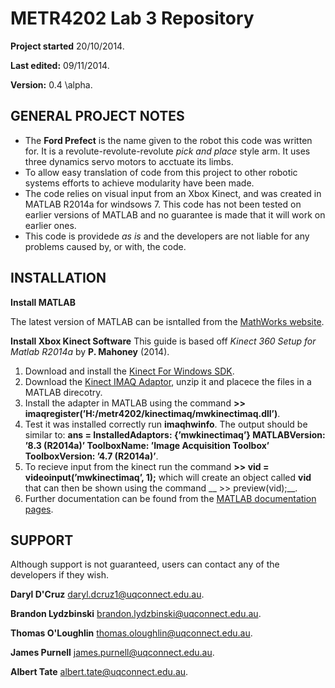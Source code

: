 METR4202 Lab 3 Repository
=========================
 __Project started__ 20/10/2014.
 
 __Last edited:__  09/11/2014.

__Version:__  0.4 \alpha.
 
GENERAL PROJECT NOTES
-----------
- The __Ford Prefect__ is the name given to the robot this code was written for.  It is a revolute-revolute-revolute *pick and    place* style arm.  It uses three dynamics servo motors to acctuate its limbs.
- To allow easy translation of code from this project to other robotic systems efforts to achieve modularity have been made.
- The code relies on visual input from an Xbox Kinect, and was created in MATLAB R2014a for windsows 7.  This code has not been tested on earlier versions of MATLAB and no guarantee is made that it will work on earlier ones.
- This code is providede *as is* and the developers are not liable for any problems caused by, or with, the code.

INSTALLATION
-----------
__Install MATLAB__

The latest version of MATLAB can be isntalled from the [MathWorks website](http://www.mathworks.com.au/products/matlab/ "MathWorks products page").

__Install Xbox Kinect Software__
This guide is based off *Kinect 360 Setup for Matlab R2014a* by __P. Mahoney__ (2014).

1. Download and install the [Kinect For Windows SDK](http://www.microsoft.com/en-au/download/details.aspx?id=40278 "Kinect for Windows SDK").
2. Download the [Kinect IMAQ Adaptor](http://robotics.itee.uq.edu.au/~metr4202/kinect/kinectimaq.zip "Kinect IMAQ Adaptor"), unzip it and placece the files in a MATLAB direcotry.
3. Install the adapter in MATLAB using the command
__>> imaqregister(’H:/metr4202/kinectimaq/mwkinectimaq.dll’)__.
4. Test it was installed correctly run __imaqhwinfo__.  The output should be similar to:
__ans = InstalledAdaptors: {’mwkinectimaq’} MATLABVersion: ’8.3 (R2014a)’ ToolboxName: ’Image Acquisition Toolbox’ ToolboxVersion: ’4.7 (R2014a)’__.
5. To recieve input from the kinect run the command __>> vid = videoinput(’mwkinectimaq’, 1);__ which will create an object called __vid__ that can then be shown using the command __ >> preview(vid);__.
6. Further documentation can be found from the [MATLAB documentation pages](http://www.mathworks.com.au/help/imaq/examples/using-the-kinect-r-for-windows-r-from-image-acquisition-toolbox-tm.html "Kinect for Windows documentation and examples").

SUPPORT
-----------
Although support is not guaranteed, users can contact any of the developers if they wish.

__Daryl D'Cruz__ daryl.dcruz1@uqconnect.edu.au.

__Brandon Lydzbinski__ brandon.lydzbinski@uqconnect.edu.au.

__Thomas O'Loughlin__ thomas.oloughlin@uqconnect.edu.au.

__James Purnell__  james.purnell@uqconnect.edu.au.

__Albert Tate__ albert.tate@uqconnect.edu.au.


